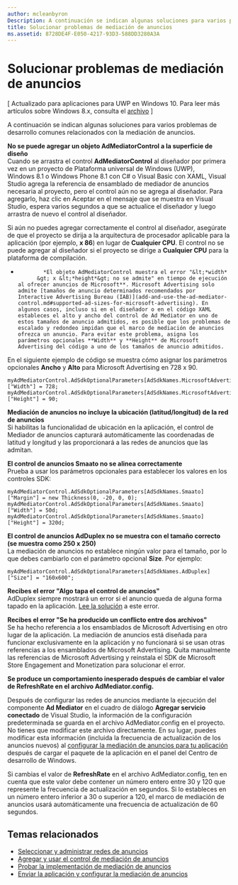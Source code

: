 ```yaml
---
author: mcleanbyron
Description: A continuación se indican algunas soluciones para varios problemas de desarrollo comunes relacionados con la mediación de anuncios.
title: Solucionar problemas de mediación de anuncios
ms.assetid: 8728DE4F-E050-4217-93D3-588DD3280A3A
---
```


# Solucionar problemas de mediación de anuncios


\[ Actualizado para aplicaciones para UWP en Windows 10. Para leer más artículos sobre Windows 8.x, consulta el [archivo](http://go.microsoft.com/fwlink/p/?linkid=619132) \]

A continuación se indican algunas soluciones para varios problemas de desarrollo comunes relacionados con la mediación de anuncios.

**No se puede agregar un objeto AdMediatorControl a la superficie de diseño**  
Cuando se arrastra el control **AdMediatorControl** al diseñador por primera vez en un proyecto de Plataforma universal de Windows (UWP), Windows 8.1 o Windows Phone 8.1 con C# o Visual Basic con XAML, Visual Studio agrega la referencia de ensamblado de mediador de anuncios necesaria al proyecto, pero el control aún no se agrega al diseñador. Para agregarlo, haz clic en Aceptar en el mensaje que se muestra en Visual Studio, espera varios segundos a que se actualice el diseñador y luego arrastra de nuevo el control al diseñador.

Si aún no puedes agregar correctamente el control al diseñador, asegúrate de que el proyecto se dirija a la arquitectura de procesador aplicable para la aplicación (por ejemplo, **x 86**) en lugar de **Cualquier CPU**. El control no se puede agregar al diseñador si el proyecto se dirige a **Cualquier CPU** para la plataforma de compilación.

*
              *El objeto AdMediatorControl muestra el error "&lt;*width*
            &gt; x &lt;*height*&gt; no se admite" en tiempo de ejecución al ofrecer anuncios de Microsoft**. Microsoft Advertising solo admite [tamaños de anuncio determinados recomendados por Interactive Advertising Bureau (IAB)](add-and-use-the-ad-mediator-control.md#supported-ad-sizes-for-microsoft-advertising). En algunos casos, incluso si en el diseñador o en el código XAML estableces el alto y ancho del control de Ad Mediator en uno de estos tamaños de anuncio admitidos, es posible que los problemas de escalado y redondeo impidan que el marco de mediación de anuncios ofrezca un anuncio. Para evitar este problema, asigna los parámetros opcionales **Width** y **Height** de Microsoft Advertising del código a uno de los tamaños de anuncio admitidos.

En el siguiente ejemplo de código se muestra cómo asignar los parámetros opcionales **Ancho** y **Alto** para Microsoft Advertising en 728 x 90.

```CSharp
myAdMediatorControl.AdSdkOptionalParameters[AdSdkNames.MicrosoftAdvertising]["Width"] = 728;
myAdMediatorControl.AdSdkOptionalParameters[AdSdkNames.MicrosoftAdvertising]["Height"] = 90;
```

**Mediación de anuncios no incluye la ubicación (latitud/longitud) de la red de anuncios**  
Si habilitas la funcionalidad de ubicación en la aplicación, el control de Mediador de anuncios capturará automáticamente las coordenadas de latitud y longitud y las proporcionará a las redes de anuncios que las admitan.

**El control de anuncios Smaato no se alinea correctamente**  
Prueba a usar los parámetros opcionales para establecer los valores en los controles SDK:

```CSharp
myAdMediatorControl.AdSdkOptionalParameters[AdSdkNames.Smaato]["Margin"] = new Thickness(0, -20, 0, 0);
myAdMediatorControl.AdSdkOptionalParameters[AdSdkNames.Smaato]["Width"] = 50d;
myAdMediatorControl.AdSdkOptionalParameters[AdSdkNames.Smaato]["Height"] = 320d;
```

**El control de anuncios AdDuplex no se muestra con el tamaño correcto (se muestra como 250 x 250)**  
La mediación de anuncios no establece ningún valor para el tamaño, por lo que debes cambiarlo con el parámetro opcional **Size**. Por ejemplo:

```CSharp
myAdMediatorControl.AdSdkOptionalParameters[AdSdkNames.AdDuplex]["Size"] = "160x600";
```

**Recibes el error "Algo tapa el control de anuncios"**  
AdDuplex siempre mostrará un error si el anuncio queda de alguna forma tapado en la aplicación. [Lee la solución](http://blog.adduplex.com/2014/01/solving-something-is-covering-ad.mdl) a este error.

**Recibes el error "Se ha producido un conflicto entre dos archivos"**  
Se ha hecho referencia a los ensamblados de Microsoft Advertising en otro lugar de la aplicación. La mediación de anuncios está diseñada para funcionar exclusivamente en la aplicación y no funcionará si se usan otras referencias a los ensamblados de Microsoft Advertising. Quita manualmente las referencias de Microsoft Advertising y reinstala el SDK de Microsoft Store Engagement and Monetization para solucionar el error.

**Se produce un comportamiento inesperado después de cambiar el valor de RefreshRate en el archivo AdMediator.config.**

Después de configurar las redes de anuncios mediante la ejecución del componente **Ad Mediator** en el cuadro de diálogo **Agregar servicio conectado** de Visual Studio, la información de la configuración predeterminada se guarda en el archivo AdMediator.config en el proyecto. No tienes que modificar este archivo directamente. En su lugar, puedes modificar esta información (incluida la frecuencia de actualización de los anuncios nuevos) al [configurar la mediación de anuncios para tu aplicación](submit-your-app-and-configure-ad-mediation.md) después de cargar el paquete de la aplicación en el panel del Centro de desarrollo de Windows.

Si cambias el valor de **RefreshRate** en el archivo AdMediator.config, ten en cuenta que este valor debe contener un número entero entre 30 y 120 que represente la frecuencia de actualización en segundos. Si lo estableces en un número entero inferior a 30 o superior a 120, el marco de mediación de anuncios usará automáticamente una frecuencia de actualización de 60 segundos.

## Temas relacionados

* [Seleccionar y administrar redes de anuncios](select-and-manage-your-ad-networks.md)
* [Agregar y usar el control de mediación de anuncios](add-and-use-the-ad-mediator-control.md)
* [Probar la implementación de mediación de anuncios](test-your-ad-mediation-implementation.md)
* [Enviar la aplicación y configurar la mediación de anuncios](submit-your-app-and-configure-ad-mediation.md)
 

 


<!--HONumber=May16_HO2-->


